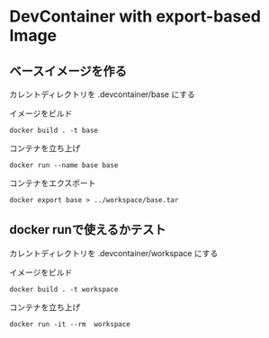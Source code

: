 # DevContainer with export-based Image

## ベースイメージを作る

カレントディレクトリを .devcontainer/base にする

イメージをビルド
```
docker build . -t base
```

コンテナを立ち上げ
```
docker run --name base base
```

コンテナをエクスポート
```
docker export base > ../workspace/base.tar
```

## docker runで使えるかテスト
カレントディレクトリを .devcontainer/workspace にする

イメージをビルド
```
docker build . -t workspace
```

コンテナを立ち上げ
```
docker run -it --rm  workspace
```

